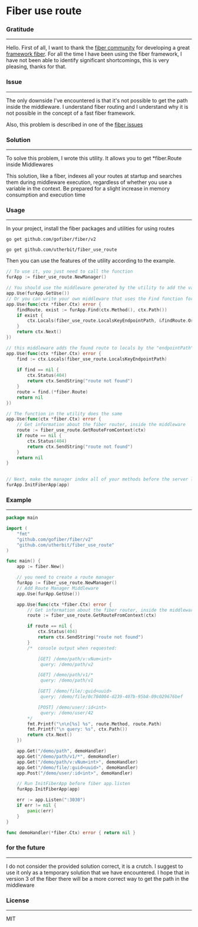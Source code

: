# Fiber use route

### Gratitude
___
Hello. First of all, I want to thank the [fiber community](https://github.com/gofiber) for developing a great [framework fiber](https://github.com/gofiber/fiber).
For all the time I have been using the fiber framework, I have not been able to identify significant shortcomings, this is very pleasing, thanks for that.

### Issue
___

The only downside I've encountered is that it's not possible to get the path inside the middleware. I understand fiber routing and I understand why it is not possible in the concept of a fast fiber framework.

Also, this problem is described in one of the [fiber issues](https://github.com/gofiber/fiber/issues/2195)

### Solution
___

To solve this problem, I wrote this utility. It allows you to get *fiber.Route inside Middlewares

This solution, like a fiber, indexes all your routes at startup and searches them during middleware execution, regardless of whether you use a variable in the context. Be prepared for a slight increase in memory consumption and execution time

### Usage
___

In your project, install the fiber packages and utilities for using routes

```go get github.com/gofiber/fiber/v2```

```go get github.com/utherbit/fiber_use_route```

Then you can use the features of the utility according to the example.

```go
// To use it, you just need to call the function
furApp := fiber_use_route.NewManager()

// You should use the middleware generated by the utility to add the variable to the context
app.Use(furApp.GetUse())
// Or you can write your own middleware that uses the Find function for the route manager
app.Use(func(ctx *fiber.Ctx) error {
    findRoute, exist := furApp.Find(ctx.Method(), ctx.Path())
    if exist {
        ctx.Locals(fiber_use_route.LocalsKeyEndpointPath, &findRoute.Orig())
    }
    return ctx.Next()
})

// this middleware adds the found route to locals by the "endpointPath" key, which can be obtained from fiber_use_route.LocalsKeyEndpointPath
app.Use(func(ctx *fiber.Ctx) error {
    find := ctx.Locals(fiber_use_route.LocalsKeyEndpointPath)
	
    if find == nil {
        ctx.Status(404)
        return ctx.SendString("route not found")
    }
    route = find.(*fiber.Route)
	return nil
})

// The function in the utility does the same
app.Use(func(ctx *fiber.Ctx) error {
    // Get information about the fiber router, inside the middleware
    route := fiber_use_route.GetRouteFromContext(ctx)
    if route == nil {
        ctx.Status(404)
        return ctx.SendString("route not found")
    }
    return nil
}

 
// Next, make the manager index all of your methods before the server listens.
furApp.InitFiberApp(app)
```


### Example
___

```go
package main

import (
	"fmt"
	"github.com/gofiber/fiber/v2"
	"github.com/utherbit/fiber_use_route"
)

func main() {
	app := fiber.New()

	// you need to create a route manager
	furApp := fiber_use_route.NewManager()
	// Add Route Manager Middleware
	app.Use(furApp.GetUse())

	app.Use(func(ctx *fiber.Ctx) error {
		// Get information about the fiber router, inside the middleware
		route := fiber_use_route.GetRouteFromContext(ctx)

		if route == nil {
			ctx.Status(404)
			return ctx.SendString("route not found")
		}
		/*	console output when requested:

			[GET] /demo/path/v:vNum<int>
			 query: /demo/path/v2

			[GET] /demo/path/v1/*
			 query: /demo/path/v1

			[GET] /demo/file/:guid<uuid>
			 query: /demo/file/0c704004-d239-407b-95b8-09c029676bef

			[POST] /demo/user/:id<int>
			 query: /demo/user/42
		*/
		fmt.Printf("\n\n[%s] %s", route.Method, route.Path)
		fmt.Printf("\n query: %s", ctx.Path())
		return ctx.Next()
	})

	app.Get("/demo/path", demoHandler)
	app.Get("/demo/path/v1/*", demoHandler)
	app.Get("/demo/path/v:vNum<int>", demoHandler)
	app.Get("/demo/file/:guid<uuid>", demoHandler)
	app.Post("/demo/user/:id<int>", demoHandler)

	// Run InitFiberApp before fiber app.listen
	furApp.InitFiberApp(app)

	err := app.Listen(":3030")
	if err != nil {
		panic(err)
	}
}

func demoHandler(*fiber.Ctx) error { return nil }
```
### for the future
___

I do not consider the provided solution correct, it is a crutch. I suggest to use it only as a temporary solution that we have encountered. I hope that in version 3 of the fiber there will be a more correct way to get the path in the middleware

### License
___
MIT